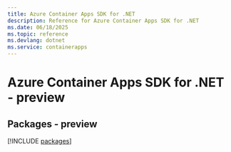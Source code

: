 ```yaml
---
title: Azure Container Apps SDK for .NET
description: Reference for Azure Container Apps SDK for .NET
ms.date: 06/18/2025
ms.topic: reference
ms.devlang: dotnet
ms.service: containerapps
---
```

# Azure Container Apps SDK for .NET - preview
## Packages - preview
[!INCLUDE [packages](container-apps-index.md)]